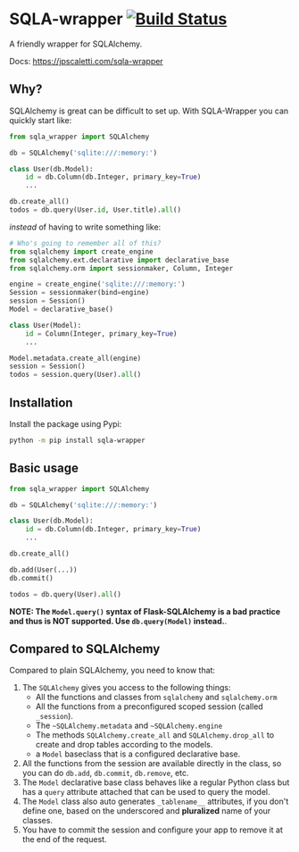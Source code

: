 # SQLA-wrapper [![Build Status](https://travis-ci.org/jpscaletti/sqla-wrapper.png)](https://travis-ci.org/jpscaletti/sqla-wrapper)

A friendly wrapper for SQLAlchemy.

Docs: https://jpscaletti.com/sqla-wrapper

## Why?

SQLAlchemy is great can be difficult to set up. With SQLA-Wrapper you can quickly start like:

```python
from sqla_wrapper import SQLAlchemy

db = SQLAlchemy('sqlite:///:memory:')

class User(db.Model):
    id = db.Column(db.Integer, primary_key=True)
    ...

db.create_all()
todos = db.query(User.id, User.title).all()
```

*instead* of having to write something like:

```python
# Who's going to remember all of this?
from sqlalchemy import create_engine
from sqlalchemy.ext.declarative import declarative_base
from sqlalchemy.orm import sessionmaker, Column, Integer

engine = create_engine('sqlite:///:memory:')
Session = sessionmaker(bind=engine)
session = Session()
Model = declarative_base()

class User(Model):
    id = Column(Integer, primary_key=True)
    ...

Model.metadata.create_all(engine)
session = Session()
todos = session.query(User).all()
```

## Installation

Install the package using Pypi:

```bash
python -m pip install sqla-wrapper
```


## Basic usage

```python
from sqla_wrapper import SQLAlchemy

db = SQLAlchemy('sqlite:///:memory:')

class User(db.Model):
    id = db.Column(db.Integer, primary_key=True)
    ...

db.create_all()

db.add(User(...))
db.commit()

todos = db.query(User).all()
```

**NOTE: The `Model.query()` syntax of Flask-SQLAlchemy is a bad practice and thus is NOT supported. Use `db.query(Model)` instead.**. 


## Compared to SQLAlchemy

Compared to plain SQLAlchemy, you need to know that:

1.  The `SQLAlchemy` gives you access to the following things:
      - All the functions and classes from `sqlalchemy` and
        `sqlalchemy.orm`
      - All the functions from a preconfigured scoped session (called
        `_session`).
      - The `~SQLAlchemy.metadata` and `~SQLAlchemy.engine`
      - The methods `SQLAlchemy.create_all` and `SQLAlchemy.drop_all` to
        create and drop tables according to the models.
      - a `Model` baseclass that is a configured declarative base.
2.  All the functions from the session are available directly in the
    class, so you can do `db.add`, `db.commit`, `db.remove`, etc.
3.  The `Model` declarative base class behaves like a regular Python
    class but has a `query` attribute attached that can be used to query
    the model.
4.  The `Model` class also auto generates `_tablename__` attributes, if
    you don't define one, based on the underscored and **pluralized**
    name of your classes.
5.  You have to commit the session and configure your app to remove it
    at the end of the request.
